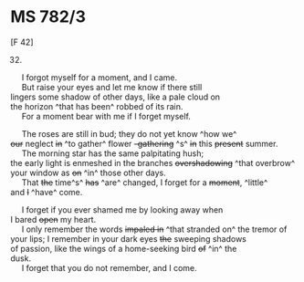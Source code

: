 # MS 782/3

[F 42]

32. 

&nbsp;&nbsp;&nbsp;&nbsp;&nbsp;I forgot myself for a moment, and I came. \
&nbsp;&nbsp;&nbsp;&nbsp;&nbsp;But raise your eyes and let me know if there still \
lingers some shadow of other days, like a pale cloud on \
the horizon ^that has been^ robbed of its rain. \
&nbsp;&nbsp;&nbsp;&nbsp;&nbsp;For a moment bear with me if I forget myself. 

&nbsp;&nbsp;&nbsp;&nbsp;&nbsp;The roses are still in bud; they do not yet know ^how we^ \
~~our~~ neglect ~~in~~ ^to gather^ flower ~~-gathering~~ ^s^ ~~in~~ this ~~present~~ summer. \
&nbsp;&nbsp;&nbsp;&nbsp;&nbsp;The morning star has the same palpitating hush; \
the early light is enmeshed in the branches ~~overshadowing~~ ^that overbrow^ \
your window as ~~on~~ ^in^ those other days. \
&nbsp;&nbsp;&nbsp;&nbsp;&nbsp;That ~~the~~ time^s^ ~~has~~ ^are^ changed, I forget for a ~~moment~~, ^little^ \
and ~~I~~ ^have^ come.

&nbsp;&nbsp;&nbsp;&nbsp;&nbsp;I forget if you ever shamed me by looking away when \
I bared ~~open~~ my heart. \
&nbsp;&nbsp;&nbsp;&nbsp;&nbsp;I only remember the words ~~impaled in~~ ^that stranded on^ the tremor of \
your lips; I remember in your dark eyes ~~the~~ sweeping shadows \
of passion, like the wings of a home-seeking bird ~~of~~ ^in^ the \
dusk. \
&nbsp;&nbsp;&nbsp;&nbsp;&nbsp;I forget that you do not remember, and I come.

